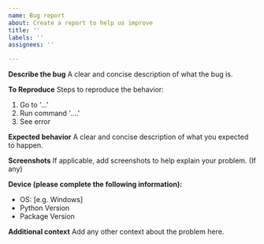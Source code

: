 ```yaml
---
name: Bug report
about: Create a report to help us improve
title: ''
labels: ''
assignees: ''

---
```


**Describe the bug**
A clear and concise description of what the bug is.

**To Reproduce**
Steps to reproduce the behavior:
1. Go to '...'
2. Run command '....'
3. See error

**Expected behavior**
A clear and concise description of what you expected to happen.

**Screenshots**
If applicable, add screenshots to help explain your problem. (If any)

**Device (please complete the following information):**
 - OS: [e.g. Windows]
 - Python Version
 - Package Version

**Additional context**
Add any other context about the problem here.
